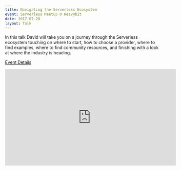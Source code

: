 ```yaml
---
title: Navigating the Serverless Ecosystem
event: Serverless Meetup @ Heavybit
date: 2017-07-28
layout: Talk
---
```


In this talk David will take you on a journey through the Serverless ecosystem touching on where to start, how to choose a provider, where to find examples, where to find community resources, and finishing with a look at where the industry is heading.

[Event Details](https://www.meetup.com/Serverless/)

<iframe width="560" height="315" src="https://www.youtube.com/embed/pej8jUYTVXE" frameborder="0" allow="autoplay; encrypted-media" allowfullscreen></iframe>
